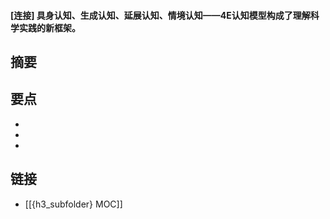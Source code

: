 #### [连接] 具身认知、生成认知、延展认知、情境认知——4E认知模型构成了理解科学实践的新框架。


## 摘要


## 要点

- 
- 
- 

## 链接

- [[{h3_subfolder} MOC]]
